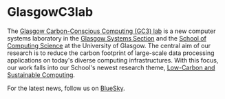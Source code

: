 # GlasgowC3lab

The [Glasgow Carbon-Conscious Computing (GC3) lab](https://lauritzthamsen.org/lab/) is a new computer systems laboratory in the [Glasgow Systems Section](https://www.gla.ac.uk/schools/computing/research/researchsections/systems-section/#overview) and the [School of Computing Science](https://www.gla.ac.uk/schools/computing/) at the University of Glasgow. The central aim of our research is to reduce the carbon footprint of large-scale data processing applications on today's diverse computing infrastructures. With this focus, our work falls into our School's newest research theme, [Low-Carbon and Sustainable Computing](https://www.gla.ac.uk/schools/computing/research/researchthemes/lowcarbon/). 

For the latest news, follow us on [BlueSky](https://bsky.app/profile/glasgowc3lab.bsky.social).
